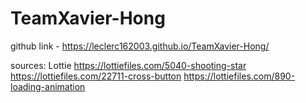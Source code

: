 # TeamXavier-Hong

github link - https://leclerc162003.github.io/TeamXavier-Hong/


sources:
Lottie
https://lottiefiles.com/5040-shooting-star
https://lottiefiles.com/22711-cross-button
https://lottiefiles.com/890-loading-animation